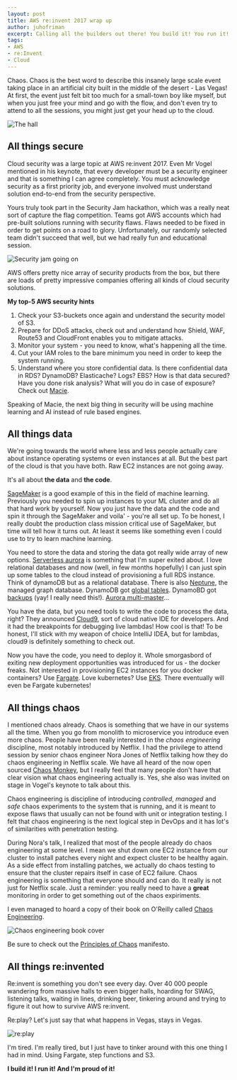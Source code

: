```yaml
---
layout: post
title: AWS re:invent 2017 wrap up
author: juhofriman
excerpt: Calling all the builders out there! You build it! You run it! And you are proud of it!
tags:
- AWS
- re:Invent
- Cloud
---
```


Chaos. Chaos is the best word to describe this insanely large scale event taking place in an artificial city built in the middle of the desert - Las Vegas! At first, the event just felt bit too much for a small-town boy like myself, but when you just free your mind and go with the flow, and don't even try to attend to all the sessions, you might just get your head up to the cloud.

![The hall](/img/reinvent-wrap-up/reinvent.jpg)

## All things secure

Cloud security was a large topic at AWS re:invent 2017. Even Mr Vogel mentioned in his keynote, that every developer must be a security engineer and that is something I can agree completely. You must acknowledge security as a first priority job, and everyone involved must understand solution end-to-end from the security perspective.

Yours truly took part in the Security Jam hackathon, which was a really neat sort of capture the flag competition. Teams got AWS accounts which had pre-built solutions running with security flaws. Flaws needed to be fixed in order to get points on a road to glory. Unfortunately, our randomly selected team didn't succeed that well, but we had really fun and educational session.

![Security jam going on](/img/reinvent-wrap-up/security-jam.jpg)

AWS offers pretty nice array of security products from the box, but there are loads of pretty impressive companies offering all kinds of cloud security solutions.

**My top-5 AWS security hints**

1. Check your S3-buckets once again and understand the security model of S3.
2. Prepare for DDoS attacks, check out and understand how Shield, WAF, Route53 and CloudFront enables you to mitigate attacks.
3. Monitor your system - you need to know, what's happening all the time.
4. Cut your IAM roles to the bare minimum you need in order to keep the system running.
5. Understand where you store confidential data. Is there confidential data in RDS? DynamoDB? Elasticache? Logs? EBS? How is that data secured? Have you done risk analysis? What will you do in case of exposure? Check out [Macie](https://aws.amazon.com/macie/).

Speaking of Macie, the next big thing in security will be using machine learning and AI instead of rule based engines.

## All things data

We're going towards the world where less and less people actually care about instance operating systems or even instances at all. But the best part of the cloud is that you have both. Raw EC2 instances are not going away.

It's all about **the data** and **the code**.

[SageMaker](https://aws.amazon.com/sagemaker/) is a good example of this in the field of machine learning. Previously you needed to spin up instances to your ML cluster and do all that hard work by yourself. Now you just have the data and the code and spin it through the SageMaker and voila' - you're all set up. To be honest, I really doubt the production class mission critical use of SageMaker, but time will tell how it turns out. At least it seems like something even I could use to try to learn machine learning.

You need to store the data and storing the data got really wide array of new options. [Serverless aurora](https://aws.amazon.com/blogs/aws/in-the-works-amazon-aurora-serverless/) is something that I'm super exited about. I love relational databases and now (well, in few months hopefully) I can just spin up some tables to the cloud instead of provisioning a full RDS instance. Think of dynamoDB but as a relational database. There is also [Neptune](https://aws.amazon.com/neptune/), the managed graph database. DynamoDB got [global tables](https://aws.amazon.com/dynamodb/global-tables/). DynamoBD got [backups](https://aws.amazon.com/dynamodb/backup-restore/) (yay! I really need this!). [Aurora multi-master](https://aws.amazon.com/about-aws/whats-new/2017/11/sign-up-for-the-preview-of-amazon-aurora-multi-master/)...

You have the data, but you need tools to write the code to process the data, right? They announced [Cloud9](https://aws.amazon.com/cloud9), sort of cloud native IDE for developers. And it had the breakpoints for debugging live lambdas! How cool is that! To be honest, I'll stick with my weapon of choice IntelliJ IDEA, but for lambdas, cloud9 is definitely something to check out.

Now you have the code, you need to deploy it. Whole smorgasbord of exiting new deployment opportunities was introduced for us - the docker freaks. Not interested in provisioning EC2 instances for you docker containers? Use [Fargate](https://aws.amazon.com/fargate/). Love kubernetes? Use [EKS](https://aws.amazon.com/eks/). There eventually will even be Fargate kubernetes!

## All things chaos

I mentioned chaos already. Chaos is something that we have in our systems all the time. When you go from monolith to microservice you introduce even more chaos. People have been really interested in the *chaos engineering* discipline, most notably introduced by Netflix. I had the privilege to attend session by senior chaos engineer Nora Jones of Netflix talking how they do chaos engineering in Netflix scale. We have all heard of the now open sourced [Chaos Monkey](https://github.com/Netflix/chaosmonkey), but I really feel that many people don't have that clear vision what chaos engineering actually is. Yes, she also was invited on stage in Vogel's keynote to talk about this.

Chaos engineering is discipline of introducing *controlled*, *managed* and *safe* chaos experiments to the system that is running, and it is meant to expose flaws that usually can not be found with unit or integration testing. I felt that chaos engineering is the next logical step in DevOps and it has lot's of similarities with penetration testing.

During Nora's talk, I realized that most of the people already do chaos engineering at some level. I mean we shut down one EC2 instance from our cluster to install patches every night and expect cluster to be healthy again. As a side effect from installing patches, we actually do chaos testing to ensure that the cluster repairs itself in case of EC2 failure. Chaos engineering is something that everyone should and can do. It really is not just for Netflix scale. Just a reminder: you really need to have a **great** monitoring in order to get something out of the chaos expiriments.

I even managed to hoard a copy of their book on O'Reilly called [Chaos Engineering](http://www.oreilly.com/webops-perf/free/chaos-engineering.csp).

![Chaos engineering book cover](/img/reinvent-wrap-up/chaos-engineering.jpg)

Be sure to check out the [Principles of Chaos](http://principlesofchaos.org/) manifesto.

## All things re:invented

Re:invent is something you don't see every day. Over 40 000 people wandering from massive halls to even bigger halls, hoarding for SWAG, listening talks, waiting in lines, drinking beer, tinkering around and trying to figure it out how to survive AWS re:invent.

Re:play? Let's just say that what happens in Vegas, stays in Vegas.

![re:play](/img/reinvent-wrap-up/partee.jpg)

I'm tired. I'm really tired, but I just have to tinker around with this one thing I had in mind. Using Fargate, step functions and S3.

**I build it! I run it! And I'm proud of it!**
